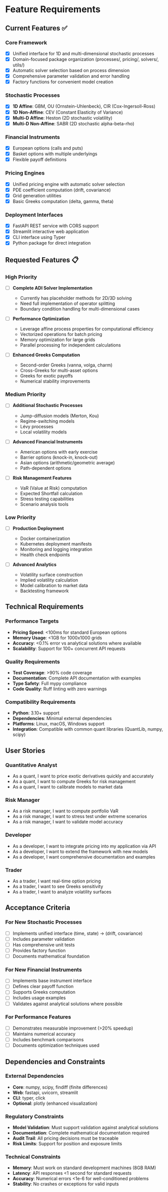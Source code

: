 # Feature Requirements

## Current Features ✅

### Core Framework
- [x] Unified interface for 1D and multi-dimensional stochastic processes
- [x] Domain-focused package organization (processes/, pricing/, solvers/, utils/)
- [x] Automatic solver selection based on process dimension
- [x] Comprehensive parameter validation and error handling
- [x] Factory functions for convenient model creation

### Stochastic Processes
- [x] **1D Affine**: GBM, OU (Ornstein-Uhlenbeck), CIR (Cox-Ingersoll-Ross)
- [x] **1D Non-Affine**: CEV (Constant Elasticity of Variance)
- [x] **Multi-D Affine**: Heston (2D stochastic volatility)
- [x] **Multi-D Non-Affine**: SABR (2D stochastic alpha-beta-rho)

### Financial Instruments
- [x] European options (calls and puts)
- [x] Basket options with multiple underlyings
- [x] Flexible payoff definitions

### Pricing Engines
- [x] Unified pricing engine with automatic solver selection
- [x] PDE coefficient computation (drift, covariance)
- [x] Grid generation utilities
- [x] Basic Greeks computation (delta, gamma, theta)

### Deployment Interfaces
- [x] FastAPI REST service with CORS support
- [x] Streamlit interactive web application
- [x] CLI interface using Typer
- [x] Python package for direct integration

## Requested Features 📋

### High Priority
- [ ] **Complete ADI Solver Implementation**
  - Currently has placeholder methods for 2D/3D solving
  - Need full implementation of operator splitting
  - Boundary condition handling for multi-dimensional cases

- [ ] **Performance Optimization**
  - Leverage affine process properties for computational efficiency
  - Vectorized operations for batch pricing
  - Memory optimization for large grids
  - Parallel processing for independent calculations

- [ ] **Enhanced Greeks Computation**
  - Second-order Greeks (vanna, volga, charm)
  - Cross-Greeks for multi-asset options
  - Greeks for exotic payoffs
  - Numerical stability improvements

### Medium Priority
- [ ] **Additional Stochastic Processes**
  - Jump-diffusion models (Merton, Kou)
  - Regime-switching models
  - Lévy processes
  - Local volatility models

- [ ] **Advanced Financial Instruments**
  - American options with early exercise
  - Barrier options (knock-in, knock-out)
  - Asian options (arithmetic/geometric average)
  - Path-dependent options

- [ ] **Risk Management Features**
  - VaR (Value at Risk) computation
  - Expected Shortfall calculation
  - Stress testing capabilities
  - Scenario analysis tools

### Low Priority
- [ ] **Production Deployment**
  - Docker containerization
  - Kubernetes deployment manifests
  - Monitoring and logging integration
  - Health check endpoints

- [ ] **Advanced Analytics**
  - Volatility surface construction
  - Implied volatility calculation
  - Model calibration to market data
  - Backtesting framework

## Technical Requirements

### Performance Targets
- **Pricing Speed**: <100ms for standard European options
- **Memory Usage**: <1GB for 1000x1000 grids
- **Accuracy**: <0.1% error vs analytical solutions where available
- **Scalability**: Support for 100+ concurrent API requests

### Quality Requirements
- **Test Coverage**: >90% code coverage
- **Documentation**: Complete API documentation with examples
- **Type Safety**: Full mypy compliance
- **Code Quality**: Ruff linting with zero warnings

### Compatibility Requirements
- **Python**: 3.10+ support
- **Dependencies**: Minimal external dependencies
- **Platforms**: Linux, macOS, Windows support
- **Integration**: Compatible with common quant libraries (QuantLib, numpy, scipy)

## User Stories

### Quantitative Analyst
- As a quant, I want to price exotic derivatives quickly and accurately
- As a quant, I want to compute Greeks for risk management
- As a quant, I want to calibrate models to market data

### Risk Manager  
- As a risk manager, I want to compute portfolio VaR
- As a risk manager, I want to stress test under extreme scenarios
- As a risk manager, I want to validate model accuracy

### Developer
- As a developer, I want to integrate pricing into my application via API
- As a developer, I want to extend the framework with new models
- As a developer, I want comprehensive documentation and examples

### Trader
- As a trader, I want real-time option pricing
- As a trader, I want to see Greeks sensitivity
- As a trader, I want to analyze volatility surfaces

## Acceptance Criteria

### For New Stochastic Processes
- [ ] Implements unified interface (time, state) → (drift, covariance)
- [ ] Includes parameter validation
- [ ] Has comprehensive unit tests
- [ ] Provides factory function
- [ ] Documents mathematical foundation

### For New Financial Instruments
- [ ] Implements base instrument interface
- [ ] Defines clear payoff function
- [ ] Supports Greeks computation
- [ ] Includes usage examples
- [ ] Validates against analytical solutions where possible

### For Performance Features
- [ ] Demonstrates measurable improvement (>20% speedup)
- [ ] Maintains numerical accuracy
- [ ] Includes benchmark comparisons
- [ ] Documents optimization techniques used

## Dependencies and Constraints

### External Dependencies
- **Core**: numpy, scipy, findiff (finite differences)
- **Web**: fastapi, uvicorn, streamlit
- **CLI**: typer, click
- **Optional**: plotly (enhanced visualization)

### Regulatory Constraints
- **Model Validation**: Must support validation against analytical solutions
- **Documentation**: Complete mathematical documentation required
- **Audit Trail**: All pricing decisions must be traceable
- **Risk Limits**: Support for position and exposure limits

### Technical Constraints
- **Memory**: Must work on standard development machines (8GB RAM)
- **Latency**: API responses <1 second for standard requests
- **Accuracy**: Numerical errors <1e-6 for well-conditioned problems
- **Stability**: No crashes or exceptions for valid inputs
